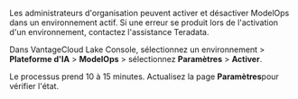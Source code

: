 Les administrateurs d'organisation peuvent activer et désactiver ModelOps dans un environnement actif. Si une erreur se produit lors de l'activation d'un environnement, contactez l'assistance Teradata.

Dans VantageCloud Lake Console, sélectionnez un environnement > **Plateforme d'IA** > **ModelOps** > sélectionnez **Paramètres** > **Activer**.

Le processus prend 10 à 15 minutes. Actualisez la page **Paramètres**pour vérifier l'état.

